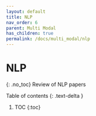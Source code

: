 ```yaml
---
layout: default
title: NLP
nav_order: 6
parent: Multi Modal
has_children: true
permalink: /docs/multi_modal/nlp
---
```


# NLP
{: .no_toc}
Review of NLP papers

Table of contents
{: .text-delta }
1. TOC
{:toc}
